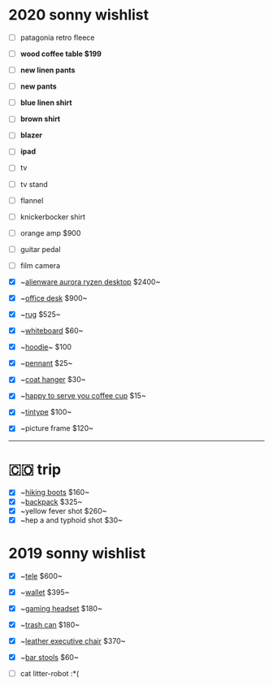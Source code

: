 # 2020 sonny wishlist

- [ ] patagonia retro fleece
- [ ] **wood coffee table $199**
- [ ] **new linen pants**
- [ ] **new pants**
- [ ] **blue linen shirt**
- [ ] **brown shirt**
- [ ] **blazer**
- [ ] **ipad**
- [ ] tv
- [ ] tv stand
- [ ] flannel
- [ ] knickerbocker shirt
- [ ] orange amp $900
- [ ] guitar pedal
- [ ] film camera

- [x] ~[alienware aurora ryzen desktop](https://www.dell.com/en-us/member/shop/desktop-computers/new-alienware-aurora-ryzen-edition-gaming-desktop/spd/alienware-aurora-r10-desktop) $2400~
- [x] ~[office desk](https://www.poppin.com/Series-A-Executive-Desk%2C-Natural-Oak%2C-72%22%2C-White-Legs-103999+%3A+105510.html) $900~
- [x] ~[rug](https://aelfie.com/products/kiki-shag-5x8?variant=15817523036263) $525~
- [x] ~[whiteboard](https://www.amazon.com/gp/product/B01J50F8PM/ref=ppx_yo_dt_b_asin_title_o00_s00) $60~
- [x] ~[hoodie](https://www.upstatestock.com/collections/tops/products/grey-hoodie)~ $100
- [x] ~[pennant](https://www.upstatestock.com/collections/decor/products/oxford-pennant-not-all-who-wanter-are-lost) $25~
- [x] ~[coat hanger](https://www.etsy.com/listing/697906830/craftarea-wooden-natural-edge-vintage) $30~
- [x] ~[happy to serve you coffee cup](https://www.upstatestock.com/products/happy-to-serve-you-10oz) $15~
- [x] ~[tintype](https://borucki.com/tintype/greenpointers) $100~
- [x] ~picture frame $120~

---

# 🇨🇴 trip

- [x] ~[hiking boots](https://www.rei.com/product/163528/vasque-breeze-at-low-gtx-hiking-shoes-mens) $160~
- [x] ~[backpack](https://www.bradleymountain.com/collections/bags/products/the-biographer-charcoal) $325~
- [x] ~yellow fever shot $260~
- [x] ~hep a and typhoid shot $30~

# 2019 sonny wishlist

- [x] ~[tele](https://www.guitarcenter.com/Fender/Special-Edition-HH-Maple-Fingerboard-Standard-Telecaster-Sea-Foam-Pearl-1500000011253.gc?pfm=item_page.rrt1|PopularProductsInCategory#productDetail) $600~
- [x] ~[wallet](https://www.prada.com/us/en/men/accessories/wallets/products.saffiano_leather_wallet.2MO233_053_F0002.html) $395~
- [x] ~[gaming headset](https://steelseries.com/gaming-headsets/arctis-pro) $180~
- [x] ~[trash can](https://www.bedbathandbeyond.com/store/product/simplehuman-reg-55-liter-rectangular-step-trash-can-with-liner-pocket/3267260?categoryId=14368) $180~
- [x] ~[leather executive chair](https://www.staples.com/La-Z-Boy-Winston-Leather-Executive-Office-Chair-Fixed-Arms-Brown-44763/product_1200191?cid=PS:GooglePLAs:1200191&ci_src=17588969&ci_sku=1200191&KPID=1200191&gclid=Cj0KCQjwitPnBRCQARIsAA5n84mUs2W06Lc929BdX1gOYsLOOUdbAPg2RAHakKeF12AKmiBVfypQHMEaApw4EALw_wcB) $370~
- [x] ~[bar stools](https://www.amazon.com/dp/B001FB5K94/ref=cm_sw_em_r_mt_dp_U_0lNlDbSD5849J) $60~
- [ ] cat litter-robot :*(

